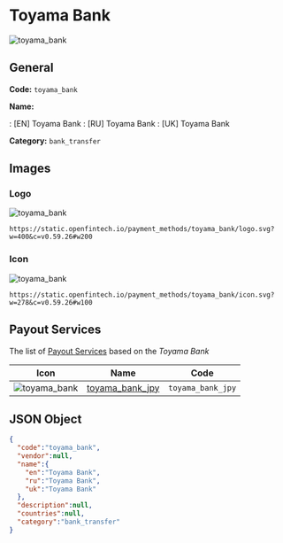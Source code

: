 
# Toyama Bank 
![toyama_bank](https://static.openfintech.io/payment_methods/toyama_bank/logo.svg?w=400&c=v0.59.26#w200)  

## General 
**Code:** `toyama_bank` 
 
**Name:** 
 
:	[EN] Toyama Bank 
:	[RU] Toyama Bank 
:	[UK] Toyama Bank 
 
**Category:** `bank_transfer` 
 

## Images 

### Logo 
![toyama_bank](https://static.openfintech.io/payment_methods/toyama_bank/logo.svg?w=400&c=v0.59.26#w200)  

```
https://static.openfintech.io/payment_methods/toyama_bank/logo.svg?w=400&c=v0.59.26#w200
```  

### Icon 
![toyama_bank](https://static.openfintech.io/payment_methods/toyama_bank/icon.svg?w=278&c=v0.59.26#w100)  

```
https://static.openfintech.io/payment_methods/toyama_bank/icon.svg?w=278&c=v0.59.26#w100
```  

## Payout Services 
 
The list of [Payout Services](/payout-services/) based on the _Toyama Bank_ 

|Icon|Name|Code| 
|:---:|:---:|:---:| 
|![toyama_bank](https://static.openfintech.io/payout_methods/toyama_bank/icon.svg?w=278&c=v0.59.26#w40) |[toyama_bank_jpy](/payout-services/toyama_bank_jpy/)|`toyama_bank_jpy`| 
 

## JSON Object 

```json
{
  "code":"toyama_bank",
  "vendor":null,
  "name":{
    "en":"Toyama Bank",
    "ru":"Toyama Bank",
    "uk":"Toyama Bank"
  },
  "description":null,
  "countries":null,
  "category":"bank_transfer"
}
```  
